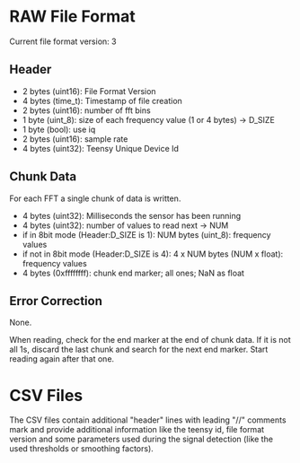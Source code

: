 # RAW File Format

Current file format version: 3

## Header

* 2 bytes (uint16): File Format Version
* 4 bytes (time_t): Timestamp of file creation
* 2 bytes (uint16): number of fft bins
* 1 byte  (uint_8): size of each frequency value (1 or 4 bytes) -> D_SIZE
* 1 byte  (bool): use iq
* 2 bytes (uint16): sample rate
* 4 bytes (uint32): Teensy Unique Device Id

## Chunk Data

For each FFT a single chunk of data is written.

* 4 bytes (uint32): Milliseconds the sensor has been running
* 4 bytes (uint32): number of values to read next -> NUM
* if in 8bit mode (Header:D_SIZE is 1): NUM bytes (uint_8): frequency values
* if not in 8bit mode (Header:D_SIZE is 4): 4 x NUM bytes (NUM x float): frequency values
* 4 bytes (0xffffffff): chunk end marker; all ones; NaN as float

## Error Correction

None.

When reading, check for the end marker at the end of chunk data. If it is not all 1s, discard the last chunk and
search for the next end marker. Start reading again after that one.

# CSV Files

The CSV files contain additional "header" lines with leading "//" comments mark and provide additional information like
the teensy id, file format version and some parameters used during the signal detection (like the used thresholds or
smoothing factors).
